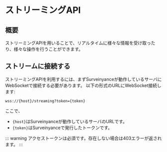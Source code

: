# ストリーミングAPI

## 概要

ストリーミングAPIを用いることで、リアルタイムに様々な情報を受け取ったり、様々な操作を行うことができます。

## ストリームに接続する
ストリーミングAPIを利用するには、まずSurveinyanceが動作しているサーバにWebSocketで接続する必要があります。
以下の形式のURLにWebSocket接続します:
```
wss://{host}/streaming?token={token}
```
ここで、
- `{host}`はSurveinyanceが動作しているサーバのURLです。
- `{token}`はSurveinyanceで発行したトークンです。

::: warning
アクセストークンは必須です。存在しない場合は403エラーが返されます。
:::

